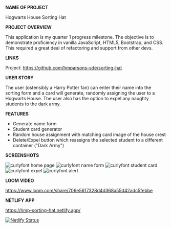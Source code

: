 **NAME OF PROJECT**

Hogwarts House Sorting Hat

**PROJECT OVERVIEW**

This application is my quarter 1 progress milestone. The objective is to demonstrate proficiency in vanilla JavaScript, HTML5, Bootstrap, and CSS. This required a great deal of refactoring and support from other devs.

**LINKS**

Project: https://github.com/hmparsons-sde/sorting-hat

**USER STORY**

The user (ostensibly a Harry Potter fan) can enter their name into the sorting form and a card will generate, randomly assigning the user to a Hogwarts House. The user also has the option to expel any naughty students to the dark army. 

**FEATURES**

- Generate name form
- Student card generator
- Random house assignment with matching card image of the house crest
- Delete/Expel button which reassigns the selected student to a different container ("Dark Army")

**SCREENSHOTS**

![curlyfont home page](https://user-images.githubusercontent.com/67122062/107096490-83fa2780-67d0-11eb-8bfd-94d8fb8c2580.png)
![curlyfont name form](https://user-images.githubusercontent.com/67122062/107096497-88bedb80-67d0-11eb-9bbe-4b3d78961fc7.png)
![curlyfont student card](https://user-images.githubusercontent.com/67122062/107096520-92484380-67d0-11eb-8f56-c9875d774314.png)
![curlyfont expel](https://user-images.githubusercontent.com/67122062/107096528-95dbca80-67d0-11eb-8681-9bc52b8f06ff.png)
![curlyfont alert](https://user-images.githubusercontent.com/67122062/107096534-983e2480-67d0-11eb-9043-ed7669d534b6.png)

**LOOM VIDEO**

https://www.loom.com/share/706e5617328d4d368a55d42adc5febbe

**NETLIFY APP**

https://hmp-sorting-hat.netlify.app/

[![Netlify Status](https://api.netlify.com/api/v1/badges/a799fdf8-e907-47ad-9da4-28db92df4b4e/deploy-status)](https://app.netlify.com/sites/hmp-sorting-hat/deploys)
